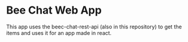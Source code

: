 # Bee Chat Web App
This app uses the beec-chat-rest-api (also in this repository) to get the items and uses it for an app made in react. 
